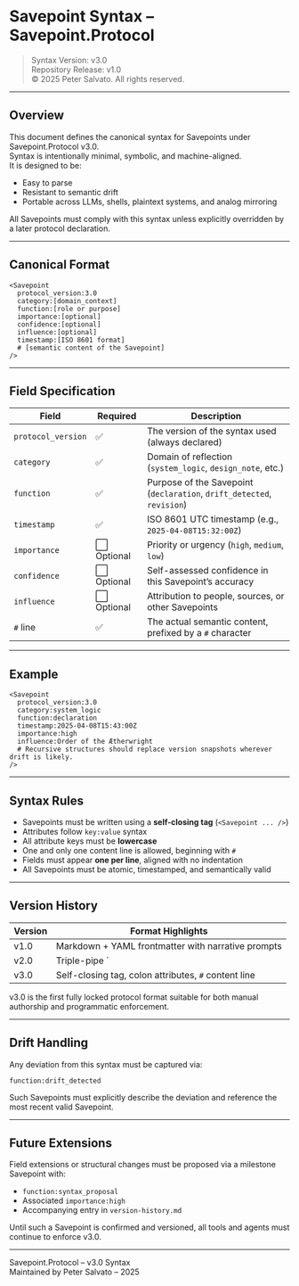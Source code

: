 # Savepoint Syntax – Savepoint.Protocol

> Syntax Version: v3.0  
> Repository Release: v1.0  
> © 2025 Peter Salvato. All rights reserved.

---

## Overview

This document defines the canonical syntax for Savepoints under Savepoint.Protocol v3.0.  
Syntax is intentionally minimal, symbolic, and machine-aligned.  
It is designed to be:

- Easy to parse
- Resistant to semantic drift
- Portable across LLMs, shells, plaintext systems, and analog mirroring

All Savepoints must comply with this syntax unless explicitly overridden by a later protocol declaration.

---

## Canonical Format

```plaintext
<Savepoint
  protocol_version:3.0
  category:[domain_context]
  function:[role or purpose]
  importance:[optional]
  confidence:[optional]
  influence:[optional]
  timestamp:[ISO 8601 format]
  # [semantic content of the Savepoint]
/>
```

---

## Field Specification

| Field             | Required | Description                                                  |
|------------------|----------|--------------------------------------------------------------|
| `protocol_version` | ✅       | The version of the syntax used (always declared)             |
| `category`         | ✅       | Domain of reflection (`system_logic`, `design_note`, etc.)   |
| `function`         | ✅       | Purpose of the Savepoint (`declaration`, `drift_detected`, `revision`) |
| `timestamp`        | ✅       | ISO 8601 UTC timestamp (e.g., `2025-04-08T15:32:00Z`)         |
| `importance`       | ⬜ Optional | Priority or urgency (`high`, `medium`, `low`)              |
| `confidence`       | ⬜ Optional | Self-assessed confidence in this Savepoint’s accuracy       |
| `influence`        | ⬜ Optional | Attribution to people, sources, or other Savepoints         |
| `#` line           | ✅       | The actual semantic content, prefixed by a `#` character     |

---

## Example

```plaintext
<Savepoint
  protocol_version:3.0
  category:system_logic
  function:declaration
  timestamp:2025-04-08T15:43:00Z
  importance:high
  influence:Order of the Ætherwright
  # Recursive structures should replace version snapshots wherever drift is likely.
/>
```

---

## Syntax Rules

- Savepoints must be written using a **self-closing tag** (`<Savepoint ... />`)
- Attributes follow `key:value` syntax
- All attribute keys must be **lowercase**
- One and only one content line is allowed, beginning with `#`
- Fields must appear **one per line**, aligned with no indentation
- All Savepoints must be atomic, timestamped, and semantically valid

---

## Version History

| Version | Format Highlights                                           |
|---------|-------------------------------------------------------------|
| v1.0    | Markdown + YAML frontmatter with narrative prompts          |
| v2.0    | Triple-pipe `||| key:value` blocks and open/close tags      |
| v3.0    | Self-closing tag, colon attributes, `#` content line        |

v3.0 is the first fully locked protocol format suitable for both manual authorship and programmatic enforcement.

---

## Drift Handling

Any deviation from this syntax must be captured via:

```plaintext
function:drift_detected
```

Such Savepoints must explicitly describe the deviation and reference the most recent valid Savepoint.

---

## Future Extensions

Field extensions or structural changes must be proposed via a milestone Savepoint with:

- `function:syntax_proposal`
- Associated `importance:high`
- Accompanying entry in `version-history.md`

Until such a Savepoint is confirmed and versioned, all tools and agents must continue to enforce v3.0.

---

Savepoint.Protocol – v3.0 Syntax  
Maintained by Peter Salvato – 2025  


